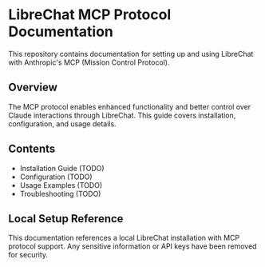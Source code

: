 # LibreChat MCP Protocol Documentation

This repository contains documentation for setting up and using LibreChat with Anthropic's MCP (Mission Control Protocol).

## Overview

The MCP protocol enables enhanced functionality and better control over Claude interactions through LibreChat. This guide covers installation, configuration, and usage details.

## Contents

- Installation Guide (TODO)
- Configuration (TODO)
- Usage Examples (TODO)
- Troubleshooting (TODO)

## Local Setup Reference

This documentation references a local LibreChat installation with MCP protocol support. Any sensitive information or API keys have been removed for security.